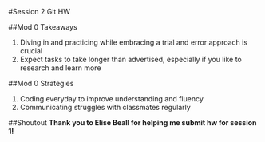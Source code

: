 #Session 2 Git HW

##Mod 0 Takeaways
1. Diving in and practicing while embracing a trial and error approach is crucial
2. Expect tasks to take longer than advertised, especially if you like to research and learn more

##Mod 0 Strategies
1. Coding everyday to improve understanding and fluency
2. Communicating struggles with classmates regularly

##Shoutout
**Thank you to Elise Beall for helping me submit hw for session 1!**
